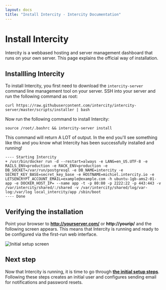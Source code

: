 ```yaml
---
layout: docs
title: "Install Intercity - Intercity Documentation"
---
```


<h1 class="m-t-0">Install Intercity</h1>

Intercity is a webbased hosting and server management dashboard that runs on your own server. This page explains the official way of installation.

## Installling Intercity

To install Intercity, you first need to download the `intercity-server` command line management tool on your server. SSH into your server and run the following command as root:

```
curl https://raw.githubusercontent.com/intercity/intercity-server/master/scripts/installer | bash
```

Now run the following command to install Intercity:

```
source /root/.bashrc && intercity-server install
```

This command will return A LOT of output. In the end you'll see something like this and you know what Intercity has been successfully installed and running!

```
---- Starting Intercity
+ /usr/bin/docker run -d --restart=always -e LANG=en_US.UTF-8 -e RAILS_ENV=production -e RACK_ENV=production -e DB_SOCKET=/var/run/postgresql -e DB_NAME=intercity -e SECRET_KEY_BASE=secret_key_base -e HOSTNAME=michiel.intercity.io -e LETSENCRYPT_ACCOUNT_EMAIL=example@example.com -h ubuntu-1gb-ams2-01-app -e DOCKER_HOST_IP= --name app -t -p 80:80 -p 2222:22 -p 443:443 -v /var/intercity/shared/:/shared -v /var/intercity/shared/log/var-log:/var/log local_intercity/app /sbin/boot
---- Done
```

## Verifying the installation

Point your browser to **http://yourserver.com/** or **http://yourip/** and the following screen appears. This means that Intercity is running and ready to be configured via the first-run web interface.

<img src="/images/initial-setup@2x.png" alt="Initial setup screen" class="img-responsive">

## Next step

Now that Intercity is running, it is time to go through **[the initial setup steps](/docs/initial-setup.html)**. Following these steps creates an initial user and configures sending email for notifications and password resets.
